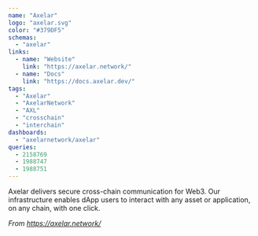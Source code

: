 ```yaml
---
name: "Axelar"
logo: "axelar.svg"
color: "#379DF5"
schemas:
  - "axelar"
links:
  - name: "Website"
    link: "https://axelar.network/"
  - name: "Docs"
    link: "https://docs.axelar.dev/"
tags:
  - "Axelar"
  - "AxelarNetwork"
  - "AXL"
  - "crosschain"
  - "interchain"
dashboards:
  - "axelarnetwork/axelar"
queries:
  - 2158769
  - 1988747
  - 1988751
---
```


Axelar delivers secure cross-chain communication for Web3. Our infrastructure enables dApp users to interact with any asset or application, on any chain, with one click.

_From https://axelar.network/_
